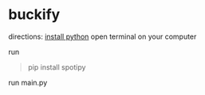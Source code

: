 # buckify

directions:
[install python](https://www.python.org/)
open terminal on your computer

run
> pip install spotipy

run main.py
